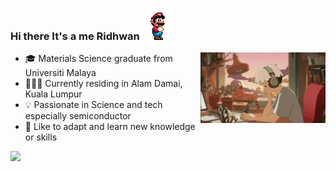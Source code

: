 ### Hi there It's a me Ridhwan <a target="_blank" rel="noopener noreferrer" href="https://raw.githubusercontent.com/ridhwanrazaliwork/ridhwanrazaliwork/master/src/Mario-gif.gif"><img src="https://raw.githubusercontent.com/ridhwanrazaliwork/ridhwanrazaliwork/master/src/Mario-gif.gif" width="50px" style="max-width: 100%;"></a>

<p><a target="_blank" rel="noopener noreferrer" href="https://raw.githubusercontent.com/ridhwanrazaliwork/ridhwanrazaliwork/master/src/lofi-lofi-study.gif"><img alt="Lofi study" src="https://raw.githubusercontent.com/ridhwanrazaliwork/ridhwanrazaliwork/master/src/lofi-lofi-study.gif" align="right" width="200px" style="max-width:100%;"></a></p>

- 🎓 Materials Science graduate from Universiti Malaya
- 🙇🏻‍♂️ Currently residing in Alam Damai, Kuala Lumpur
- 💡 Passionate in Science and tech especially semiconductor
- 📖 Like to adapt and learn new knowledge or skills

<img align="left"  width="40%" src="https://github-readme-stats.vercel.app/api/top-langs/?username=ridhwanrazaliwork&langs_count=8&layout=compact&theme=dark" />
